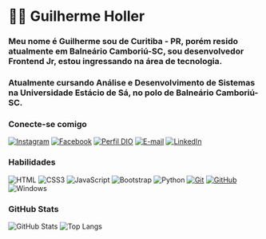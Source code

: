 # 👋🏻 Guilherme Holler

### Meu nome é Guilherme sou de Curitiba - PR, porém resido atualmente em Balneário Camboriú-SC, sou desenvolvedor Frontend Jr, estou ingressando na área de tecnologia.
### Atualmente cursando Análise e Desenvolvimento de Sistemas na Universidade Estácio de Sá, no polo de Balneário Camboriú-SC.

### Conecte-se comigo

[![Instagram](https://img.shields.io/badge/Instagram-000?style=for-the-badge&logo=instagram)](https://www.instagram.com/holler.guilherme/)
[![Facebook](https://img.shields.io/badge/Facebook-000?style=for-the-badge&logo=facebook)](https://www.facebook.com/guilherme.holler?comment_id=Y29tbWVudDo4MjA5NDk3MDY3MDQ5OThfMTkzNTcyNDk3MTI0Mzc4)
[![Perfil DIO](https://img.shields.io/badge/-Meu%20Perfil%20na%20DIO-30A3DC?style=for-the-badge)](https://www.dio.me/users/holler_guilherme)
[![E-mail](https://img.shields.io/badge/-Email-000?style=for-the-badge&logo=microsoft-outlook&logoColor=E94D5F)](mailto:holler.guilherme@gmail.com)
[![LinkedIn](https://img.shields.io/badge/-LinkedIn-000?style=for-the-badge&logo=linkedin&logoColor=30A3DC)](https://www.linkedin.com/in/guilherme-holler/)

### Habilidades

![HTML](https://img.shields.io/badge/HTML-000?style=for-the-badge&logo=html5&logoColor=30A3DC)
![CSS3](https://img.shields.io/badge/CSS3-000?style=for-the-badge&logo=css3&logoColor=E94D5F)
![JavaScript](https://img.shields.io/badge/JavaScript-000?style=for-the-badge&logo=javascript&logoColor=F0DB4F)
![Bootstrap](https://img.shields.io/badge/bootstrap-000?style=for-the-badge&logo=bootstrap&logoColor=553C7B)
![Python](https://img.shields.io/badge/Python-000?style=for-the-badge&logo=python)
[![Git](https://img.shields.io/badge/Git-000?style=for-the-badge&logo=git&logoColor=E94D5F)](https://git-scm.com/doc)
[![GitHub](https://img.shields.io/badge/GitHub-000?style=for-the-badge&logo=github&logoColor=30A3DC)](https://docs.github.com/)
![Windows](https://img.shields.io/badge/Windows-000?style=for-the-badge&logo=windows&logoColor=2CA5E0)

### GitHub Stats

![GitHub Stats](https://github-readme-stats.vercel.app/api?username=Gui-Holler&theme=transparent&bg_color=000&border_color=30A3DC&show_icons=true&icon_color=30A3DC&title_color=E94D5F&text_color=FFF)
![Top Langs](https://github-readme-stats-git-masterrstaa-rickstaa.vercel.app/api/top-langs/?username=Gui-Holler&layout=compact&bg_color=000&border_color=30A3DC&title_color=E94D5F&text_color=FFF)
